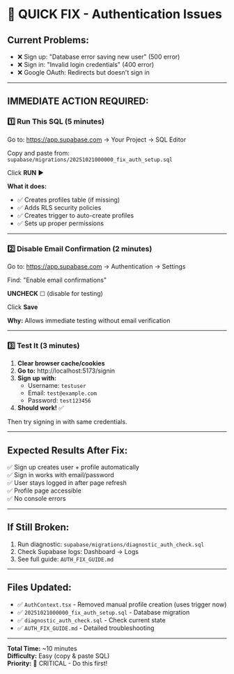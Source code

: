 # 🚀 QUICK FIX - Authentication Issues

## **Current Problems:**
- ❌ Sign up: "Database error saving new user" (500 error)
- ❌ Sign in: "Invalid login credentials" (400 error)  
- ❌ Google OAuth: Redirects but doesn't sign in

---

## **IMMEDIATE ACTION REQUIRED:**

### 1️⃣ **Run This SQL (5 minutes)**

Go to: https://app.supabase.com → Your Project → SQL Editor

Copy and paste from: `supabase/migrations/20251021000000_fix_auth_setup.sql`

Click **RUN** ▶️

**What it does:**
- ✅ Creates profiles table (if missing)
- ✅ Adds RLS security policies
- ✅ Creates trigger to auto-create profiles
- ✅ Sets up proper permissions

---

### 2️⃣ **Disable Email Confirmation (2 minutes)**

Go to: https://app.supabase.com → Authentication → Settings

Find: "Enable email confirmations"

**UNCHECK** ☐ (disable for testing)

Click **Save**

**Why:** Allows immediate testing without email verification

---

### 3️⃣ **Test It (3 minutes)**

1. **Clear browser cache/cookies**
2. **Go to:** http://localhost:5173/signin
3. **Sign up with:**
   - Username: `testuser`
   - Email: `test@example.com`
   - Password: `test123456`
4. **Should work!** ✅

Then try signing in with same credentials.

---

## **Expected Results After Fix:**

✅ Sign up creates user + profile automatically  
✅ Sign in works with email/password  
✅ User stays logged in after page refresh  
✅ Profile page accessible  
✅ No console errors  

---

## **If Still Broken:**

1. Run diagnostic: `supabase/migrations/diagnostic_auth_check.sql`
2. Check Supabase logs: Dashboard → Logs
3. See full guide: `AUTH_FIX_GUIDE.md`

---

## **Files Updated:**

- ✅ `AuthContext.tsx` - Removed manual profile creation (uses trigger now)
- ✅ `20251021000000_fix_auth_setup.sql` - Database migration
- ✅ `diagnostic_auth_check.sql` - Check current state
- ✅ `AUTH_FIX_GUIDE.md` - Detailed troubleshooting

---

**Total Time:** ~10 minutes  
**Difficulty:** Easy (copy & paste SQL)  
**Priority:** 🚨 CRITICAL - Do this first!
